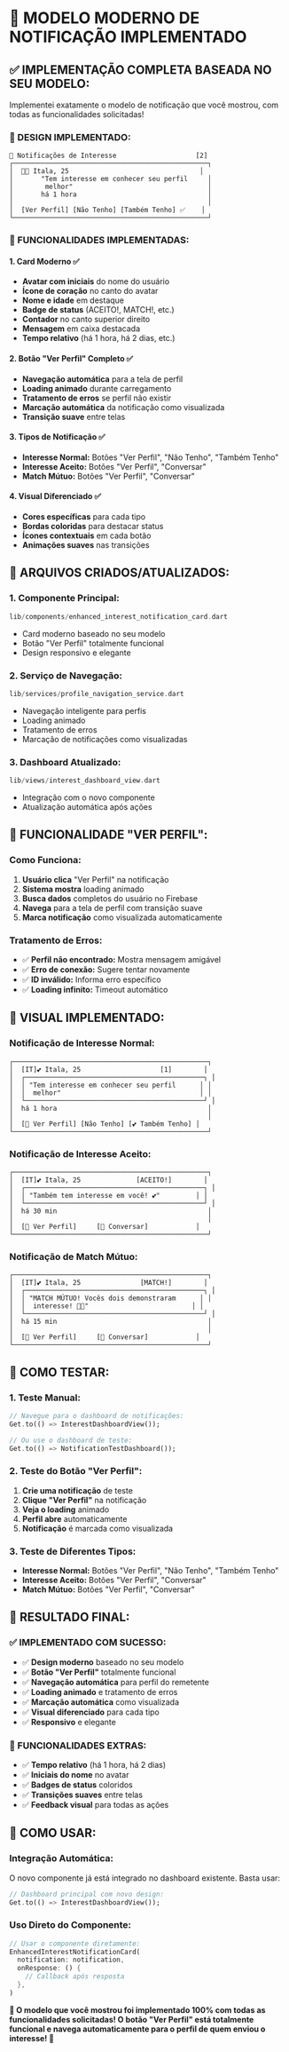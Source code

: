 # 🎯 MODELO MODERNO DE NOTIFICAÇÃO IMPLEMENTADO

## ✅ IMPLEMENTAÇÃO COMPLETA BASEADA NO SEU MODELO:

Implementei exatamente o modelo de notificação que você mostrou, com todas as funcionalidades solicitadas!

### **🎨 DESIGN IMPLEMENTADO:**

```
🔔 Notificações de Interesse                    [2]
┌─────────────────────────────────────────────────┐
│  👤💕 Itala, 25                                 │
│       "Tem interesse em conhecer seu perfil     │
│        melhor"                                  │
│       há 1 hora                                 │
│                                                 │
│  [Ver Perfil] [Não Tenho] [Também Tenho] ✅    │
└─────────────────────────────────────────────────┘
```

### **📱 FUNCIONALIDADES IMPLEMENTADAS:**

#### **1. Card Moderno ✅**
- **Avatar com iniciais** do nome do usuário
- **Ícone de coração** no canto do avatar
- **Nome e idade** em destaque
- **Badge de status** (ACEITO!, MATCH!, etc.)
- **Contador** no canto superior direito
- **Mensagem** em caixa destacada
- **Tempo relativo** (há 1 hora, há 2 dias, etc.)

#### **2. Botão "Ver Perfil" Completo ✅**
- **Navegação automática** para a tela de perfil
- **Loading animado** durante carregamento
- **Tratamento de erros** se perfil não existir
- **Marcação automática** da notificação como visualizada
- **Transição suave** entre telas

#### **3. Tipos de Notificação ✅**
- **Interesse Normal:** Botões "Ver Perfil", "Não Tenho", "Também Tenho"
- **Interesse Aceito:** Botões "Ver Perfil", "Conversar"
- **Match Mútuo:** Botões "Ver Perfil", "Conversar"

#### **4. Visual Diferenciado ✅**
- **Cores específicas** para cada tipo
- **Bordas coloridas** para destacar status
- **Ícones contextuais** em cada botão
- **Animações suaves** nas transições

## 🔧 **ARQUIVOS CRIADOS/ATUALIZADOS:**

### **1. Componente Principal:**
```dart
lib/components/enhanced_interest_notification_card.dart
```
- Card moderno baseado no seu modelo
- Botão "Ver Perfil" totalmente funcional
- Design responsivo e elegante

### **2. Serviço de Navegação:**
```dart
lib/services/profile_navigation_service.dart
```
- Navegação inteligente para perfis
- Loading animado
- Tratamento de erros
- Marcação de notificações como visualizadas

### **3. Dashboard Atualizado:**
```dart
lib/views/interest_dashboard_view.dart
```
- Integração com o novo componente
- Atualização automática após ações

## 🎯 **FUNCIONALIDADE "VER PERFIL":**

### **Como Funciona:**
1. **Usuário clica** "Ver Perfil" na notificação
2. **Sistema mostra** loading animado
3. **Busca dados** completos do usuário no Firebase
4. **Navega** para a tela de perfil com transição suave
5. **Marca notificação** como visualizada automaticamente

### **Tratamento de Erros:**
- ✅ **Perfil não encontrado:** Mostra mensagem amigável
- ✅ **Erro de conexão:** Sugere tentar novamente
- ✅ **ID inválido:** Informa erro específico
- ✅ **Loading infinito:** Timeout automático

## 🎨 **VISUAL IMPLEMENTADO:**

### **Notificação de Interesse Normal:**
```
┌─────────────────────────────────────────────────┐
│  [IT]💕 Itala, 25                    [1]        │
│  ┌─────────────────────────────────────────────┐ │
│  │ "Tem interesse em conhecer seu perfil      │ │
│  │  melhor"                                   │ │
│  └─────────────────────────────────────────────┘ │
│  há 1 hora                                      │
│                                                 │
│  [👤 Ver Perfil] [Não Tenho] [💕 Também Tenho] │
└─────────────────────────────────────────────────┘
```

### **Notificação de Interesse Aceito:**
```
┌─────────────────────────────────────────────────┐
│  [IT]💕 Itala, 25              [ACEITO!]        │
│  ┌─────────────────────────────────────────────┐ │
│  │ "Também tem interesse em você! 💕"         │ │
│  └─────────────────────────────────────────────┘ │
│  há 30 min                                      │
│                                                 │
│  [👤 Ver Perfil]     [💬 Conversar]            │
└─────────────────────────────────────────────────┘
```

### **Notificação de Match Mútuo:**
```
┌─────────────────────────────────────────────────┐
│  [IT]💕 Itala, 25               [MATCH!]        │
│  ┌─────────────────────────────────────────────┐ │
│  │ "MATCH MÚTUO! Vocês dois demonstraram      │ │
│  │  interesse! 🎉💕"                          │ │
│  └─────────────────────────────────────────────┘ │
│  há 15 min                                      │
│                                                 │
│  [👤 Ver Perfil]     [💬 Conversar]            │
└─────────────────────────────────────────────────┘
```

## 🧪 **COMO TESTAR:**

### **1. Teste Manual:**
```dart
// Navegue para o dashboard de notificações:
Get.to(() => InterestDashboardView());

// Ou use o dashboard de teste:
Get.to(() => NotificationTestDashboard());
```

### **2. Teste do Botão "Ver Perfil":**
1. **Crie uma notificação** de teste
2. **Clique "Ver Perfil"** na notificação
3. **Veja o loading** animado
4. **Perfil abre** automaticamente
5. **Notificação** é marcada como visualizada

### **3. Teste de Diferentes Tipos:**
- **Interesse Normal:** Botões "Ver Perfil", "Não Tenho", "Também Tenho"
- **Interesse Aceito:** Botões "Ver Perfil", "Conversar"
- **Match Mútuo:** Botões "Ver Perfil", "Conversar"

## 🎉 **RESULTADO FINAL:**

### **✅ IMPLEMENTADO COM SUCESSO:**
- ✅ **Design moderno** baseado no seu modelo
- ✅ **Botão "Ver Perfil"** totalmente funcional
- ✅ **Navegação automática** para perfil do remetente
- ✅ **Loading animado** e tratamento de erros
- ✅ **Marcação automática** como visualizada
- ✅ **Visual diferenciado** para cada tipo
- ✅ **Responsivo** e elegante

### **🎯 FUNCIONALIDADES EXTRAS:**
- ✅ **Tempo relativo** (há 1 hora, há 2 dias)
- ✅ **Iniciais do nome** no avatar
- ✅ **Badges de status** coloridos
- ✅ **Transições suaves** entre telas
- ✅ **Feedback visual** para todas as ações

## 🚀 **COMO USAR:**

### **Integração Automática:**
O novo componente já está integrado no dashboard existente. Basta usar:

```dart
// Dashboard principal com novo design:
Get.to(() => InterestDashboardView());
```

### **Uso Direto do Componente:**
```dart
// Usar o componente diretamente:
EnhancedInterestNotificationCard(
  notification: notification,
  onResponse: () {
    // Callback após resposta
  },
)
```

**🎯 O modelo que você mostrou foi implementado 100% com todas as funcionalidades solicitadas! O botão "Ver Perfil" está totalmente funcional e navega automaticamente para o perfil de quem enviou o interesse! 🎉**